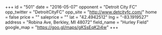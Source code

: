 +++
id = "501"
date = "2016-05-07"
opponent = "Detroit City FC"
opp_twitter = "DetroitCityFC"
opp_site = "http://www.detcityfc.com/"
home = false
price = ""
saleprice = ""
lat = "42.4942512"
lng = "-83.1919527"
address = "Robina Ave, Berkley, MI 48072"
field_name = "Hurley Field"
google_map = "https://goo.gl/maps/gKSsEqK2i4w"
+++
